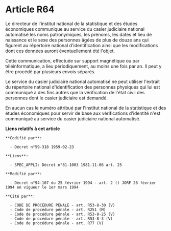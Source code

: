 # Article R64

Le directeur de l'institut national de la statistique et des études économiques communique au service du casier judiciaire
national automatisé les noms patronymiques, les prénoms, les dates et lieu de naissance et le sexe des personnes âgées de
plus de douze ans qui figurent au répertoire national d'identification ainsi que les modifications dont ces données auront
éventuellement été l'objet.

Cette communication, effectuée sur support magnétique ou par téléinformatique, a lieu périodiquement, au moins une fois par
an. Il peut y être procédé par plusieurs envois séparés.

Le service du casier judiciaire national automatisé ne peut utiliser l'extrait du répertoire national d'identification des
personnes physiques qui lui est communiqué à des fins autres que la vérification de l'état civil des personnes dont le casier
judiciaire est demandé.

En aucun cas le numéro attribué par l'institut national de la statistique et des études économiques pour servir de base aux
vérifications d'identité n'est communiqué au service du casier judiciaire national automatisé.

**Liens relatifs à cet article**

	**Codifié par**:

	  - Décret n°59-318 1959-02-23

	**Liens**:

	  - SPEC_APPLI: Décret n°81-1003 1981-11-06 art. 25

	**Modifié par**:

	  - Décret n°94-167 du 25 février 1994 - art. 2 () JORF 26 février 1994 en vigueur le 1er mars 1994

	**Cité par**:

	  - CODE DE PROCEDURE PENALE - art. R53-8-30 (V)
	  - Code de procédure pénale - art. R251 (M)
	  - Code de procédure pénale - art. R53-8-25 (V)
	  - Code de procédure pénale - art. R53-8-3 (V)
	  - Code de procédure pénale - art. R77 (V)
